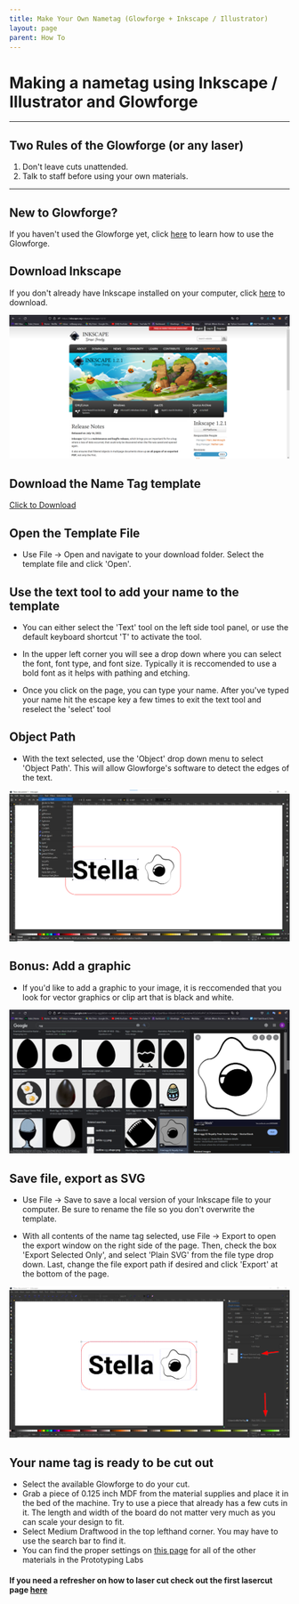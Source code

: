 ```yaml
---
title: Make Your Own Nametag (Glowforge + Inkscape / Illustrator)
layout: page
parent: How To
---
```


# Making a nametag using Inkscape / Illustrator and Glowforge

---

## Two Rules of the Glowforge (or any laser)

1. Don't leave cuts unattended.
1. Talk to staff before using your own materials.

---

## New to Glowforge?

If you haven't used the Glowforge yet, click <a href="https://gixlabs.github.io/how_to/first_lasercut.html" target="_blank">here</a> to learn how to use the Glowforge.

## Download Inkscape

If you don't already have Inkscape installed on your computer, click <a href="https://inkscape.org/release/" target="_blank">here</a> to download.

![Export](/assets/images/name_tag/is_dl.png)

## Download the Name Tag template

<a href="/assets/images/name_tag/nametag_template.svg" download>Click to Download</a>

## Open the Template File

- Use File -> Open and navigate to your download folder. Select the template file and click 'Open'.

## Use the text tool to add your name to the template

- You can either select the 'Text' tool on the left side tool panel, or use the default keyboard shortcut 'T' to activate the tool.

- In the upper left corner you will see a drop down where you can select the font, font type, and font size. Typically it is reccomended to use a bold font as it helps with pathing and etching.

- Once you click on the page, you can type your name. After you've typed your name hit the escape key a few times to exit the text tool and reselect the 'select' tool

## Object Path

- With the text selected, use the 'Object' drop down menu to select 'Object Path'. This will allow Glowforge's software to detect the edges of the text.

![Export](/assets/images/name_tag/obj_path.png)

## Bonus: Add a graphic

- If you'd like to add a graphic to your image, it is reccomended that you look for vector graphics or clip art that is black and white.

![Export](/assets/images/name_tag/egg.png)

## Save file, export as SVG

- Use File -> Save to save a local version of your Inkscape file to your computer. Be sure to rename the file so you don't overwrite the template.

- With all contents of the name tag selected, use File -> Export to open the export window on the right side of the page. Then, check the box 'Export Selected Only', and select 'Plain SVG' from the file type drop down. Last, change the file export path if desired and click 'Export' at the bottom of the page.

![Export](/assets/images/name_tag/export.png)

## Your name tag is ready to be cut out

- Select the available Glowforge to do your cut.
- Grab a piece of 0.125 inch MDF from the material supplies and place it in the bed of the machine. Try to use a piece that already has a few cuts in it. The length and width of the board do not matter very much as you can scale your design to fit.
- Select Medium Draftwood in the top lefthand corner. You may have to use the search bar to find it.
- You can find the proper settings on <a href="https://gixlabs.github.io/tools/laser_cutters/glowforge.html" target="_blank">this page</a> for all of the other materials in the Prototyping Labs

#### If you need a refresher on how to laser cut check out the first lasercut page <a href="https://gixlabs.github.io/how_to/first_lasercut.html" target="_blank">here</a>
